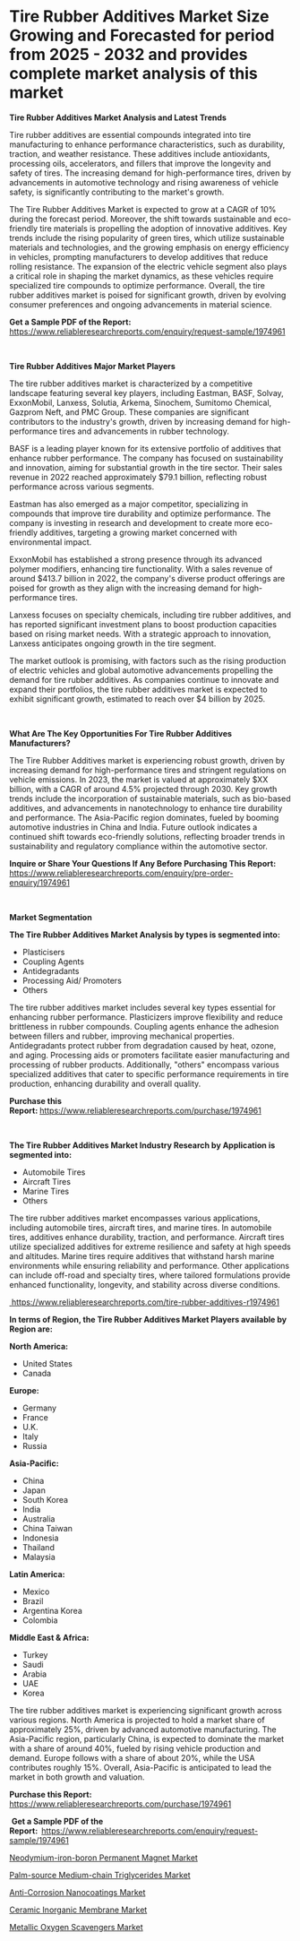 <p><h1>Tire Rubber Additives Market Size Growing and Forecasted for period from 2025 - 2032 and provides complete market analysis of this market</h1></p><p><strong>Tire Rubber Additives Market Analysis and Latest Trends</strong></p>
<p><p>Tire rubber additives are essential compounds integrated into tire manufacturing to enhance performance characteristics, such as durability, traction, and weather resistance. These additives include antioxidants, processing oils, accelerators, and fillers that improve the longevity and safety of tires. The increasing demand for high-performance tires, driven by advancements in automotive technology and rising awareness of vehicle safety, is significantly contributing to the market's growth.</p><p>The Tire Rubber Additives Market is expected to grow at a CAGR of 10% during the forecast period. Moreover, the shift towards sustainable and eco-friendly tire materials is propelling the adoption of innovative additives. Key trends include the rising popularity of green tires, which utilize sustainable materials and technologies, and the growing emphasis on energy efficiency in vehicles, prompting manufacturers to develop additives that reduce rolling resistance. The expansion of the electric vehicle segment also plays a critical role in shaping the market dynamics, as these vehicles require specialized tire compounds to optimize performance. Overall, the tire rubber additives market is poised for significant growth, driven by evolving consumer preferences and ongoing advancements in material science.</p></p>
<p><strong>Get a Sample PDF of the Report:&nbsp;</strong> <a href="https://www.reliableresearchreports.com/enquiry/request-sample/1974961?utm_campaign=83&utm_medium=2&utm_source=Github&utm_content=ia&utm_term=03042025&utm_id=tire-rubber-additives">https://www.reliableresearchreports.com/enquiry/request-sample/1974961</a></p>
<p>&nbsp;</p>
<p><strong>Tire Rubber Additives Major Market Players</strong></p>
<p><p>The tire rubber additives market is characterized by a competitive landscape featuring several key players, including Eastman, BASF, Solvay, ExxonMobil, Lanxess, Solutia, Arkema, Sinochem, Sumitomo Chemical, Gazprom Neft, and PMC Group. These companies are significant contributors to the industry's growth, driven by increasing demand for high-performance tires and advancements in rubber technology.</p><p>BASF is a leading player known for its extensive portfolio of additives that enhance rubber performance. The company has focused on sustainability and innovation, aiming for substantial growth in the tire sector. Their sales revenue in 2022 reached approximately $79.1 billion, reflecting robust performance across various segments.</p><p>Eastman has also emerged as a major competitor, specializing in compounds that improve tire durability and optimize performance. The company is investing in research and development to create more eco-friendly additives, targeting a growing market concerned with environmental impact.</p><p>ExxonMobil has established a strong presence through its advanced polymer modifiers, enhancing tire functionality. With a sales revenue of around $413.7 billion in 2022, the company's diverse product offerings are poised for growth as they align with the increasing demand for high-performance tires.</p><p>Lanxess focuses on specialty chemicals, including tire rubber additives, and has reported significant investment plans to boost production capacities based on rising market needs. With a strategic approach to innovation, Lanxess anticipates ongoing growth in the tire segment.</p><p>The market outlook is promising, with factors such as the rising production of electric vehicles and global automotive advancements propelling the demand for tire rubber additives. As companies continue to innovate and expand their portfolios, the tire rubber additives market is expected to exhibit significant growth, estimated to reach over $4 billion by 2025.</p></p>
<p>&nbsp;</p>
<p><strong>What Are The Key Opportunities For Tire Rubber Additives Manufacturers?</strong></p>
<p><p>The Tire Rubber Additives market is experiencing robust growth, driven by increasing demand for high-performance tires and stringent regulations on vehicle emissions. In 2023, the market is valued at approximately $XX billion, with a CAGR of around 4.5% projected through 2030. Key growth trends include the incorporation of sustainable materials, such as bio-based additives, and advancements in nanotechnology to enhance tire durability and performance. The Asia-Pacific region dominates, fueled by booming automotive industries in China and India. Future outlook indicates a continued shift towards eco-friendly solutions, reflecting broader trends in sustainability and regulatory compliance within the automotive sector.</p></p>
<p><strong>Inquire or Share Your Questions If Any Before Purchasing This Report:</strong> <a href="https://www.reliableresearchreports.com/enquiry/pre-order-enquiry/1974961?utm_campaign=83&utm_medium=2&utm_source=Github&utm_content=ia&utm_term=03042025&utm_id=tire-rubber-additives">https://www.reliableresearchreports.com/enquiry/pre-order-enquiry/1974961</a></p>
<p>&nbsp;</p>
<p><strong>Market Segmentation</strong></p>
<p><strong>The Tire Rubber Additives Market Analysis by types is segmented into:</strong></p>
<p><ul><li>Plasticisers</li><li>Coupling Agents</li><li>Antidegradants</li><li>Processing Aid/ Promoters</li><li>Others</li></ul></p>
<p><p>The tire rubber additives market includes several key types essential for enhancing rubber performance. Plasticizers improve flexibility and reduce brittleness in rubber compounds. Coupling agents enhance the adhesion between fillers and rubber, improving mechanical properties. Antidegradants protect rubber from degradation caused by heat, ozone, and aging. Processing aids or promoters facilitate easier manufacturing and processing of rubber products. Additionally, "others" encompass various specialized additives that cater to specific performance requirements in tire production, enhancing durability and overall quality.</p></p>
<p><strong>Purchase this Report:&nbsp;</strong><a href="https://www.reliableresearchreports.com/purchase/1974961?utm_campaign=83&utm_medium=2&utm_source=Github&utm_content=ia&utm_term=03042025&utm_id=tire-rubber-additives">https://www.reliableresearchreports.com/purchase/1974961</a></p>
<p>&nbsp;</p>
<p><strong>The Tire Rubber Additives Market Industry Research by Application is segmented into:</strong></p>
<p><ul><li>Automobile Tires</li><li>Aircraft Tires</li><li>Marine Tires</li><li>Others</li></ul></p>
<p><p>The tire rubber additives market encompasses various applications, including automobile tires, aircraft tires, and marine tires. In automobile tires, additives enhance durability, traction, and performance. Aircraft tires utilize specialized additives for extreme resilience and safety at high speeds and altitudes. Marine tires require additives that withstand harsh marine environments while ensuring reliability and performance. Other applications can include off-road and specialty tires, where tailored formulations provide enhanced functionality, longevity, and stability across diverse conditions.</p></p>
<p><a href="https://www.reliableresearchreports.com/tire-rubber-additives-r1974961?utm_campaign=83&utm_medium=2&utm_source=Github&utm_content=ia&utm_term=03042025&utm_id=tire-rubber-additives">&nbsp;https://www.reliableresearchreports.com/tire-rubber-additives-r1974961</a></p>
<p><strong>In terms of Region, the Tire Rubber Additives Market Players available by Region are:</strong></p>
<p>
    <p> <strong> North America: </strong>
        <ul>
            <li>United States</li>
            <li>Canada</li>
        </ul>
        </p> 
    <p> <strong> Europe: </strong>
        <ul>
            <li>Germany</li>
            <li>France</li>
            <li>U.K.</li>
            <li>Italy</li>
            <li>Russia</li>
        </ul>
        </p> 
    <p> <strong> Asia-Pacific: </strong>
        <ul>
            <li>China</li>
            <li>Japan</li>
            <li>South Korea</li>
            <li>India</li>
            <li>Australia</li>
            <li>China Taiwan</li>
            <li>Indonesia</li>
            <li>Thailand</li>
            <li>Malaysia</li>
        </ul>
        </p> 
    <p> <strong> Latin America: </strong>
        <ul>
            <li>Mexico</li>
            <li>Brazil</li>
            <li>Argentina Korea</li>
            <li>Colombia</li>
        </ul>
        </p> 
    <p> <strong> Middle East & Africa: </strong>
        <ul>
            <li>Turkey</li>
            <li>Saudi</li>
            <li>Arabia</li>
            <li>UAE</li>
            <li>Korea</li>
        </ul>
    </p>
    </p>
<p><p>The tire rubber additives market is experiencing significant growth across various regions. North America is projected to hold a market share of approximately 25%, driven by advanced automotive manufacturing. The Asia-Pacific region, particularly China, is expected to dominate the market with a share of around 40%, fueled by rising vehicle production and demand. Europe follows with a share of about 20%, while the USA contributes roughly 15%. Overall, Asia-Pacific is anticipated to lead the market in both growth and valuation.</p></p>
<p><strong>Purchase this Report: </strong><a href="https://www.reliableresearchreports.com/purchase/1974961?utm_campaign=83&utm_medium=2&utm_source=Github&utm_content=ia&utm_term=03042025&utm_id=tire-rubber-additives">https://www.reliableresearchreports.com/purchase/1974961</a></p>
<p>&nbsp;<strong>Get a Sample PDF of the Report:&nbsp;&nbsp;</strong><a href="https://www.reliableresearchreports.com/enquiry/request-sample/1974961?utm_campaign=83&utm_medium=2&utm_source=Github&utm_content=ia&utm_term=03042025&utm_id=tire-rubber-additives">https://www.reliableresearchreports.com/enquiry/request-sample/1974961</a></p>
<p><strong></strong></p>
<p><p><a href="https://github.com/dringals/Market-Research-Report-List-6/blob/main/neodymium-iron-boron-permanent-magnet-market.md?utm_campaign=83&utm_medium=2&utm_source=Github&utm_content=ia&utm_term=03042025&utm_id=tire-rubber-additives">Neodymium-iron-boron Permanent Magnet Market</a></p><p><a href="https://github.com/arocasanzib6/Market-Research-Report-List-1/blob/main/palm-source-medium-chain-triglycerides-market.md?utm_campaign=83&utm_medium=2&utm_source=Github&utm_content=ia&utm_term=03042025&utm_id=tire-rubber-additives">Palm-source Medium-chain Triglycerides Market</a></p><p><a href="https://github.com/mharielmesa/Market-Research-Report-List-5/blob/main/anti-corrosion-nanocoatings-market.md?utm_campaign=83&utm_medium=2&utm_source=Github&utm_content=ia&utm_term=03042025&utm_id=tire-rubber-additives">Anti-Corrosion Nanocoatings Market</a></p><p><a href="https://github.com/arneslullapq/Market-Research-Report-List-1/blob/main/ceramic-inorganic-membrane-market.md?utm_campaign=83&utm_medium=2&utm_source=Github&utm_content=ia&utm_term=03042025&utm_id=tire-rubber-additives">Ceramic Inorganic Membrane Market</a></p><p><a href="https://github.com/langolaskark/Market-Research-Report-List-1/blob/main/metallic-oxygen-scavengers-market.md?utm_campaign=83&utm_medium=2&utm_source=Github&utm_content=ia&utm_term=03042025&utm_id=tire-rubber-additives">Metallic Oxygen Scavengers Market</a></p></p>